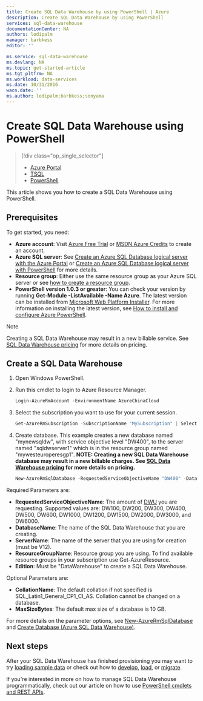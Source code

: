 ```yaml
---
title: Create SQL Data Warehouse by using PowerShell | Azure
description: Create SQL Data Warehouse by using PowerShell
services: sql-data-warehouse
documentationCenter: NA
authors: lodipalm
manager: barbkess
editor: ''

ms.service: sql-data-warehouse
ms.devlang: NA
ms.topic: get-started-article
ms.tgt_pltfrm: NA
ms.workload: data-services
ms.date: 10/31/2016
wacn.date: ''
ms.author: lodipalm;barbkess;sonyama
---
```


# Create SQL Data Warehouse using PowerShell

> [!div class="op_single_selector"]
>- [Azure Portal](./sql-data-warehouse-get-started-provision.md)
>- [TSQL](./sql-data-warehouse-get-started-create-database-tsql.md)
>- [PowerShell](./sql-data-warehouse-get-started-provision-powershell.md)

This article shows you how to create a SQL Data Warehouse using PowerShell.

## Prerequisites
To get started, you need:

* **Azure account**: Visit [Azure Free Trial][] or [MSDN Azure Credits][] to create an account.
* **Azure SQL server**:  See [Create an Azure SQL Database logical server with the Azure Portal][Create an Azure SQL Database logical server with the Azure Portal] or
  [Create an Azure SQL Database logical server with PowerShell][Create an Azure SQL Database logical server with PowerShell] for more details.
* **Resource group**: Either use the same resource group as your Azure SQL server or see [how to create a resource group][how to create a resource group].
* **PowerShell version 1.0.3 or greater**:  You can check your version by running **Get-Module -ListAvailable -Name Azure**.  The latest version can be installed from [Microsoft Web Platform Installer][Microsoft Web Platform Installer].  For more information on installing the latest version, see [How to install and configure Azure PowerShell][How to install and configure Azure PowerShell].

> [!NOTE]
> Creating a SQL Data Warehouse may result in a new billable service.  See [SQL Data Warehouse pricing][] for more details on pricing.

## Create a SQL Data Warehouse
1. Open Windows PowerShell.
2. Run this cmdlet to login to Azure Resource Manager.

    ```Powershell
    Login-AzureRmAccount -EnvironmentName AzureChinaCloud
    ```

3. Select the subscription you want to use for your current session.

    ```Powershell
    Get-AzureRmSubscription	-SubscriptionName "MySubscription" | Select-AzureRmSubscription
    ```

4.  Create database. This example creates a new database named "mynewsqldw", with service objective level "DW400", to the server named "sqldwserver1" which is in the resource group named "mywesteuroperesgp1".  **NOTE: Creating a new SQL Data Warehouse database may result in a new billable charges.  See [SQL Data Warehouse pricing][] for more details on pricing.**

    ```Powershell
    New-AzureRmSqlDatabase -RequestedServiceObjectiveName "DW400" -DatabaseName "mynewsqldw" -ServerName "sqldwserver1" -ResourceGroupName "mywesteuroperesgp1" -Edition "DataWarehouse"
    ```

Required Parameters are:

* **RequestedServiceObjectiveName**: The amount of [DWU][DWU] you are requesting.  Supported values are: DW100, DW200, DW300, DW400, DW500, DW600, DW1000, DW1200, DW1500, DW2000, DW3000, and DW6000.
* **DatabaseName**: The name of the SQL Data Warehouse that you are creating.
* **ServerName**: The name of the server that you are using for creation (must be V12).
* **ResourceGroupName**: Resource group you are using.  To find available resource groups in your subscription use Get-AzureResource.
* **Edition**: Must be "DataWarehouse" to create a SQL Data Warehouse.

Optional Parameters are:

* **CollationName**: The default collation if not specified is SQL_Latin1_General_CP1_CI_AS.  Collation cannot be changed on a database.
* **MaxSizeBytes**: The default max size of a database is 10 GB.

For more details on the parameter options, see [New-AzureRmSqlDatabase][New-AzureRmSqlDatabase] and [Create Database (Azure SQL Data Warehouse)][Create Database (Azure SQL Data Warehouse)].

## Next steps
After your SQL Data Warehouse has finished provisioning you may want to try [loading sample data][loading sample data] or check out how to [develop][develop], [load][load], or [migrate][migrate].

If you're interested in more on how to manage SQL Data Warehouse programmatically, check out our article on how to use [PowerShell cmdlets and REST APIs][PowerShell cmdlets and REST APIs].

<!--Image references-->

<!--Article references-->
[DWU]: ./sql-data-warehouse-overview-what-is.md#data-warehouse-units
[migrate]:./sql-data-warehouse-overview-migrate.md
[develop]:./sql-data-warehouse-overview-develop.md
[load]: ./sql-data-warehouse-load-with-bcp.md
[loading sample data]: /documentation/articles/sql-data-warehouse-get-started-manually-load-samples/
[PowerShell cmdlets and REST APIs]: ./sql-data-warehouse-reference-powershell-cmdlets.md
[firewall rules]: ../sql-database/sql-database-configure-firewall-settings.md

[How to install and configure Azure PowerShell]: ../powershell-install-configure.md
[how to create a SQL Data Warehouse from the Azure Portal]: ./sql-data-warehouse-get-started-provision.md
[Create an Azure SQL Database logical server with the Azure Portal]: /documentation/articles/sql-database-get-started.md/#create-an-azure-sql-database-logical-server
[Create an Azure SQL Database logical server with PowerShell]: /documentation/articles/sql-database-get-started-powershell.md/#database-setup-create-a-resource-group-server-and-firewall-rule
[how to create a resource group]: ../azure-resource-manager/resource-group-portal.md

<!--MSDN references--> 
[MSDN]:https://msdn.microsoft.com/zh-cn/library/azure/dn546722.aspx
[New-AzureRmSqlDatabase]: https://msdn.microsoft.com/zh-cn/library/mt619339.aspx
[Create Database (Azure SQL Data Warehouse)]: https://msdn.microsoft.com/zh-cn/library/mt204021.aspx

<!--Other Web references-->
[Microsoft Web Platform Installer]: https://aka.ms/webpi-azps
[SQL Data Warehouse pricing]: https://www.azure.cn/pricing/details/sql-data-warehouse/
[Azure Free Trial]: https://www.azure.cn/pricing/free-trial/?WT.mc_id=A261C142F
[MSDN Azure Credits]: https://www.azure.cn/pricing/member-offers/msdn-benefits-details/?WT.mc_id=A261C142F
